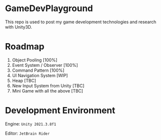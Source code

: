 # GameDevPlayground

This repo is used to post my game development technologies and research with Unity3D.

# Roadmap

1. Object Pooling [100%]
2. Event System / Observer [100%]
3. Command Pattern [100%]
4. UI Navigation System [WIP]
5. Heap [TBC]
6. New Input System from Unity [TBC]
7. Mini Game with all the above [TBC]

# Development Environment

Engine: `Unity 2021.3.8f1`

Editor: `JetBrain Rider`

